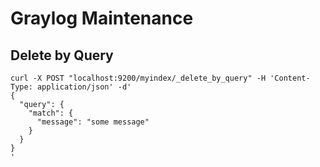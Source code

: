 # Graylog Maintenance

## Delete by Query

```
curl -X POST "localhost:9200/myindex/_delete_by_query" -H 'Content-Type: application/json' -d'
{
  "query": { 
    "match": {
      "message": "some message"
    }
  }
}
'
```
